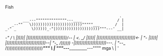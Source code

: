 Fish

                                                        .
            ___---""""""""""""""---____                / |
       _--""   \)))))))))))))))))))))))"""""___       /  |
    _-" _       \))))))_-"|))))))))))))))))))))"""---' __|
 _-"   / \       |))))|   |)))))))))))))))))))))))))/--  |
&lt;___.  \_/       |))))|   |))))))))))))))))))))))))&lt;-    |
 "-_             |))))|   |)))))))))))))))))))))))))\--__|
    "-_         /)))))) -_|))))))))))))))))))))___---.   |
       "--__   /)))))))))))))))))))))))_____"""       \  |
            """---______________---""""        mga     \ |
                                                        '
